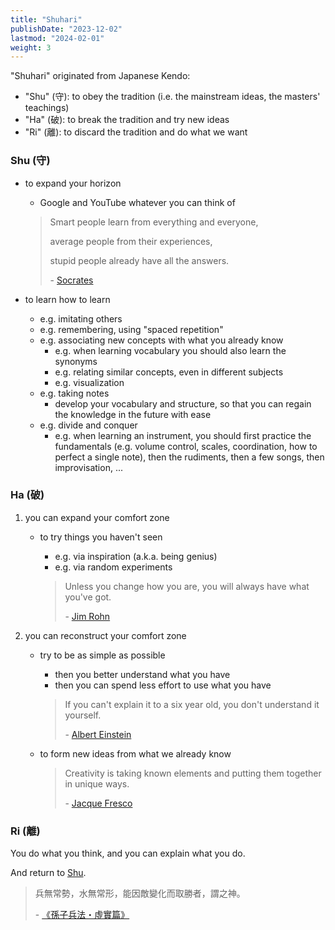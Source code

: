 ```yaml
---
title: "Shuhari"
publishDate: "2023-12-02"
lastmod: "2024-02-01"
weight: 3
---
```


"Shuhari" originated from Japanese Kendo:

- "Shu" (守): to obey the tradition (i.e. the mainstream ideas, the masters' teachings)
- "Ha" (破): to break the tradition and try new ideas
- "Ri" (離): to discard the tradition and do what we want

### Shu (守)

- to expand your horizon

  - Google and YouTube whatever you can think of

  > Smart people learn from everything and everyone,
  >
  > average people from their experiences,
  >
  > stupid people already have all the answers.
  >
  > \- [Socrates](https://www.goodreads.com/quotes/10408021-smart-people-learn-from-everything-and-everyone-average-people-from)

- to learn how to learn

  - e.g. imitating others
  - e.g. remembering, using "spaced repetition"
  - e.g. associating new concepts with what you already know
    - e.g. when learning vocabulary you should also learn the synonyms
    - e.g. relating similar concepts, even in different subjects
    - e.g. visualization
  - e.g. taking notes
    - develop your vocabulary and structure, so that you can regain the knowledge in the future with ease
  - e.g. divide and conquer
    - e.g. when learning an instrument, you should first practice the
      fundamentals (e.g. volume control, scales, coordination, how to perfect a
      single note), then the rudiments, then a few songs, then improvisation,
      ...

### Ha (破)

1. you can expand your comfort zone

   - to try things you haven't seen

     - e.g. via inspiration (a.k.a. being genius)
     - e.g. via random experiments

     > Unless you change how you are, you will always have what you've got.
     >
     > \- [Jim Rohn](https://www.goodreads.com/quotes/364884-unless-you-change-how-you-are-you-will-always-have)

2. you can reconstruct your comfort zone

   - try to be as simple as possible

     - then you better understand what you have
     - then you can spend less effort to use what you have

     > If you can't explain it to a six year old, you don't understand it yourself.
     >
     > \- [Albert Einstein](https://www.goodreads.com/quotes/19421-if-you-can-t-explain-it-to-a-six-year-old)

   - to form new ideas from what we already know

     > Creativity is taking known elements and putting them together in unique
     > ways.
     >
     > \- [Jacque Fresco](https://quotefancy.com/quote/1196029/Jacque-Fresco-Creativity-is-taking-known-elements-and-putting-them-together-in-unique)

### Ri (離)

You do what you think, and you can explain what you do.<br/>

And return to [Shu](#shu-守).<br/>

> 兵無常勢，水無常形，能因敵變化而取勝者，謂之神。
>
> \- [《孫子兵法・虛實篇》](https://web.nutn.edu.tw/gac370/teaching/chapter/sun_Z.htm#6)
